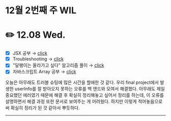 # 12월 2번째 주 WIL

# ✏️ **12.08 Wed.**

- [x] JSX 공부 → [click](https://github.com/DawonEllaKim/Helpful_Concept_Notes/tree/main/Ch.1%20JSX)
- [x] Troubleshooting → [click](https://github.com/DawonEllaKim/Troubleshooting/tree/main/My%20Page%20%3D%20Your%20Page)
- [x] "달팽이는 올라가고 싶다" 알고리즘 풀이 → [click](https://github.com/DawonEllaKim/Algorithm/tree/main/%EB%8B%AC%ED%8C%BD%EC%9D%B4%EB%8A%94%20%EC%98%AC%EB%9D%BC%EA%B0%80%EA%B3%A0%20%EC%8B%B6%EB%8B%A4)
- [x] 자바스크립트 Array 공부 → [click](https://github.com/DawonEllaKim/JavaScript_Study/tree/main/Array)

오늘은 아무래도 트러블 슈팅에 많은 시간을 할애한 것 같다. 우리 final project에서 발생한 userInfo를 잘 받아오지 못하는 오류를 백 앤드와 모여서 해결했다. 아무래도 제일 중요했던 에러였기 때문에 해결 후 확실히 정리해놓고 싶어서 정리를 하는데, 이 오류를 설명하면서 해결 과정 또한 문서로 보여주는 게 어려웠다. 하지만 이렇게 적어놓음으로써 확실히 정리가 된 것 같아서 뿌듯하다.

---
